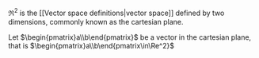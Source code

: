 $\Re^2$ is the [[Vector space definitions|vector space]] defined by two dimensions, commonly known as the cartesian plane.

Let $\begin{pmatrix}a\\b\end{pmatrix}$ be a vector in the cartesian plane, that is $\begin{pmatrix}a\\b\end{pmatrix\in\Re^2}$  